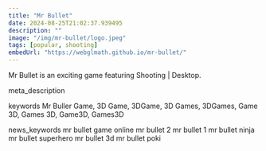 ```yaml
---
title: "Mr Bullet"
date: 2024-08-25T21:02:37.939495
description: ""
image: "/img/mr-bullet/logo.jpeg"
tags: [popular, shooting]
embedUrl: "https://webglmath.github.io/mr-bullet/"
---
```


Mr Bullet is an exciting game featuring Shooting | Desktop.

meta_description



keywords
Mr Buller Game, 3D Game, 3DGame, 3D Games, 3DGames, Game 3D, Games 3D, Game3D, Games3D


news_keywords
mr bullet game online mr bullet 2 mr bullet 1 mr bullet ninja mr bullet superhero mr bullet 3d mr bullet poki
